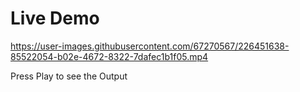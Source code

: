 # Live Demo
 

https://user-images.githubusercontent.com/67270567/226451638-85522054-b02e-4672-8322-7dafec1b1f05.mp4




Press Play to see the Output
